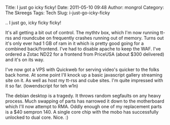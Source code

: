 Title: I just go icky ficky!
Date: 2011-05-10 09:48
Author: mongrol
Category: The Skreegs
Tags: Tech
Slug: i-just-go-icky-ficky

.. I just go, icky ficky ficky!

It's all getting a bit out of control. The mythtv box, which I'm now
running tt-rss and roundcube on frequently crashes running out of
memory. Turns out it's only ever had 1 GB of ram in it which is pretty
good going for a combined back/frontend. I've had to disable apache to
keep the WAF. I've ordered a Zotac ND22 for a frontend from PriceUSA
(about \$300 delivered) and it's on its way.

I've now got a VPS with Quickweb for serving video's quicker to the
folks back home. At some point I'll knock up a basic javascript gallery
streaming site on it. As well as host my tt-rss and cube sites. I'm
quite impressed with it so far. (lowendscript for teh w1n)

The debian desktop is a tragedy. It throws random segfaults on any heavy
process. Much swapping of parts has narrowed it down to the motherboard
which I'll now attempt to RMA. Oddly enough one of my replacement parts
is a \$40 sempron 140. A single core chip with the mobo has successfully
unlocked to dual core. Nice. :)
